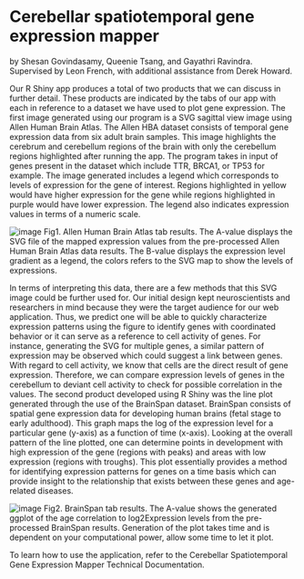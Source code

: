 # Cerebellar spatiotemporal gene expression mapper

by Shesan Govindasamy, Queenie Tsang, and Gayathri Ravindra. Supervised by Leon French, with additional assistance from Derek Howard.

Our R Shiny app produces a total of two products that we can discuss in further detail. These products are indicated by the tabs of our app with each in reference to a dataset we have used to plot gene expression. The first image generated using our program is a SVG sagittal view image using Allen Human Brain Atlas. The Allen HBA dataset consists of temporal gene expression data from six adult brain samples.
This image highlights the cerebrum and cerebellum regions of the brain with only the cerebellum regions highlighted after running the app. The program takes in input of genes present in the dataset which include TTR, BRCA1, or TP53 for example. The image generated includes a legend which corresponds to levels of expression for the gene of interest. Regions highlighted in yellow would have higher expression for the gene while regions highlighted in purple would have lower expression. The legend also indicates expression values in terms of a numeric scale.



![image](https://user-images.githubusercontent.com/1896013/120113601-315ec580-c149-11eb-8f4b-83652a0c5a1d.png)
Fig1. Allen Human Brain Atlas tab results. The A-value displays the SVG file of the mapped expression values from the pre-processed Allen Human Brain Atlas data results.
The B-value displays the expression level gradient as a legend, the colors refers to the SVG map to show the levels of expressions.



In terms of interpreting this data, there are a few methods that this SVG image could be further used for. Our initial design kept neuroscientists and researchers in mind because they were the target audience for our web application. Thus, we predict one will be able to quickly characterize expression patterns using the figure to identify genes with coordinated behavior or it can serve as a reference to cell activity of genes. For instance, generating the SVG for multiple genes, a similar pattern of expression may be observed which could suggest a link between genes. With regard to cell activity, we know that cells are the direct result of gene expression. Therefore, we can compare expression levels of genes in the cerebellum to deviant cell activity to check for possible correlation in the values.
The second product developed using R Shiny was the line plot generated through the use of the BrainSpan dataset. BrainSpan consists of spatial gene expression data for developing human brains (fetal stage to early adulthood). This graph maps the log of the expression level for a particular gene (y-axis) as a function of time (x-axis). Looking at the overall pattern of the line plotted, one can determine points in development with high expression of the gene (regions with peaks) and areas with low expression (regions with troughs). This plot essentially provides a method for identifying expression patterns for genes on a time basis which can provide insight to the relationship that exists between these genes and age-related diseases.



![image](https://user-images.githubusercontent.com/1896013/120113615-46d3ef80-c149-11eb-8e05-18ca734380e9.png)
Fig2. BrainSpan tab results. The A-value shows the generated ggplot of the age correlation to log2Expression levels from the pre-processed BrainSpan results. Generation of the plot takes time and is dependent on your computational power, allow some time to let it plot.


To learn how to use the application, refer to the Cerebellar Spatiotemporal Gene Expression Mapper Technical Documentation.

